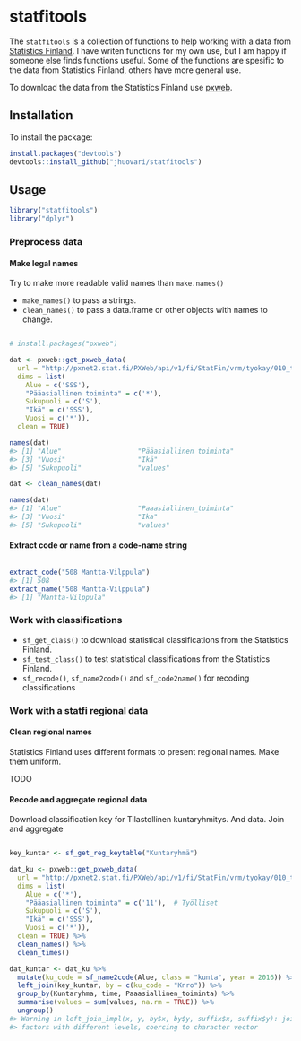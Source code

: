 <!-- README.md is generated from README.Rmd. Please edit that file -->
statfitools
===========

The `statfitools` is a collection of functions to help working with a data from [Statistics Finland](http://tilastokeskus.fi). I have writen functions for my own use, but I am happy if someone else finds functions useful. Some of the functions are spesific to the data from Statistics Finland, others have more general use.

To download the data from the Statistics Finland use [pxweb](https://github.com/rOpenGov/pxweb).

Installation
------------

To install the package:

``` r
install.packages("devtools")
devtools::install_github("jhuovari/statfitools")
```

Usage
-----

``` r
library("statfitools")
library("dplyr")
```

### Preprocess data

#### Make legal names

Try to make more readable valid names than `make.names()`

-   `make_names()` to pass a strings.
-   `clean_names()` to pass a data.frame or other objects with names to change.

``` r

# install.packages("pxweb")

dat <- pxweb::get_pxweb_data(
  url = "http://pxnet2.stat.fi/PXWeb/api/v1/fi/StatFin/vrm/tyokay/010_tyokay_tau_101.px",
  dims = list(
    Alue = c('SSS'),
    "Pääasiallinen toiminta" = c('*'),
    Sukupuoli = c('S'),
    "Ikä" = c('SSS'),
    Vuosi = c('*')),
  clean = TRUE)

names(dat)
#> [1] "Alue"                   "Pääasiallinen toiminta"
#> [3] "Vuosi"                  "Ikä"                   
#> [5] "Sukupuoli"              "values"

dat <- clean_names(dat)

names(dat)
#> [1] "Alue"                   "Paaasiallinen_toiminta"
#> [3] "Vuosi"                  "Ika"                   
#> [5] "Sukupuoli"              "values"
```

#### Extract code or name from a code-name string

``` r

extract_code("508 Mantta-Vilppula")
#> [1] 508
extract_name("508 Mantta-Vilppula")
#> [1] "Mantta-Vilppula"
```

### Work with classifications

-   `sf_get_class()` to download statistical classifications from the Statistics Finland.
-   `sf_test_class()` to test statistical classifications from the Statistics Finland.
-   `sf_recode()`, `sf_name2code()` and `sf_code2name()` for recoding classifications

### Work with a statfi regional data

#### Clean regional names

Statistics Finland uses different formats to present regional names. Make them uniform.

TODO

#### Recode and aggregate regional data

Download classification key for Tilastollinen kuntaryhmitys. And data. Join and aggregate

``` r

key_kuntar <- sf_get_reg_keytable("Kuntaryhmä")

dat_ku <- pxweb::get_pxweb_data(
  url = "http://pxnet2.stat.fi/PXWeb/api/v1/fi/StatFin/vrm/tyokay/010_tyokay_tau_101.px",
  dims = list(
    Alue = c('*'),
    "Pääasiallinen toiminta" = c('11'),  # Työlliset
    Sukupuoli = c('S'),
    "Ikä" = c('SSS'),
    Vuosi = c('*')),
  clean = TRUE) %>% 
  clean_names() %>% 
  clean_times()

dat_kuntar <- dat_ku %>% 
  mutate(ku_code = sf_name2code(Alue, class = "kunta", year = 2016)) %>%   # Varmempi yhdistää koodilla
  left_join(key_kuntar, by = c(ku_code = "Knro")) %>% 
  group_by(Kuntaryhma, time, Paaasiallinen_toiminta) %>% 
  summarise(values = sum(values, na.rm = TRUE)) %>% 
  ungroup()
#> Warning in left_join_impl(x, y, by$x, by$y, suffix$x, suffix$y): joining
#> factors with different levels, coercing to character vector
```
